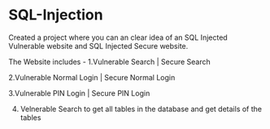 # SQL-Injection

Created a project where you can an clear idea of an SQL Injected Vulnerable website and SQL Injected Secure website.

The Website includes - 
1.Vulnerable Search |
  Secure Search

2.Vulnerable Normal Login |
  Secure Normal Login

3.Vulnerable PIN Login |
  Secure PIN Login
  
4. Velnerable Search to get all tables in the database and get details of the tables
